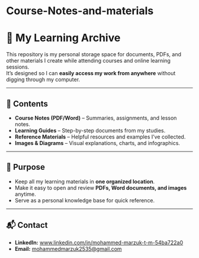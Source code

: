 # Course-Notes-and-materials

# 📂 My Learning Archive

This repository is my personal storage space for documents, PDFs, and other materials I create while attending courses and online learning sessions.  
It’s designed so I can **easily access my work from anywhere** without digging through my computer.

---

## 📁 Contents
- **Course Notes (PDF/Word)** – Summaries, assignments, and lesson notes.
- **Learning Guides** – Step-by-step documents from my studies.
- **Reference Materials** – Helpful resources and examples I’ve collected.
- **Images & Diagrams** – Visual explanations, charts, and infographics.

---

## 🎯 Purpose
- Keep all my learning materials in **one organized location**.
- Make it easy to open and review **PDFs, Word documents, and images** anytime.
- Serve as a personal knowledge base for quick reference.

---
## 📬 Contact
- **LinkedIn:** www.linkedin.com/in/mohammed-marzuk-t-m-54ba722a0
- **Email:** mohammedmarzuk2535@gmail.com
